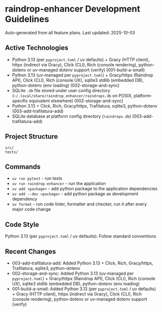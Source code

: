 # raindrop-enhancer Development Guidelines

Auto-generated from all feature plans. Last updated: 2025-10-03

## Active Technologies
- Python 3.13 (per `pyproject.toml` / uv defaults) + Gracy (HTTP client), httpx (indirect via Gracy), Click (CLI), Rich (console rendering), python-dotenv or uv-managed dotenv support (verify) (001-build-a-small)
- Python 3.13 (uv-managed per `pyproject.toml`) + Gracy/httpx (Raindrop API), Click (CLI), Rich (console UX), sqlite3 stdlib (embedded DB), python-dotenv (env loading) (002-storage-and-sync)
- SQLite `.db` file stored under user config directory (`~/.local/share/raindrop_enhancer/raindrops.db` on POSIX, platform-specific equivalent elsewhere) (002-storage-and-sync)
- Python 3.13 + Click, Rich, Gracy/httpx, Trafilatura, sqlite3, python-dotenv (003-add-trafilatura-add)
- SQLite database at platform config directory (`raindrops.db`) (003-add-trafilatura-add)

## Project Structure
```
src/
tests/
```

## Commands
- `uv run pytest` - run tests
- `uv run raindrop-enhancer` - run the application
- `uv add <package>` - add python package to the application dependencies
- `uv add --dev <package>` - add python package as development dependency
- `uv format` - run code linter, formatter and checker, run it after every major code change

## Code Style
Python 3.13 (per `pyproject.toml` / uv defaults): Follow standard conventions

## Recent Changes
- 003-add-trafilatura-add: Added Python 3.13 + Click, Rich, Gracy/httpx, Trafilatura, sqlite3, python-dotenv
- 002-storage-and-sync: Added Python 3.13 (uv-managed per `pyproject.toml`) + Gracy/httpx (Raindrop API), Click (CLI), Rich (console UX), sqlite3 stdlib (embedded DB), python-dotenv (env loading)
- 001-build-a-small: Added Python 3.13 (per `pyproject.toml` / uv defaults) + Gracy (HTTP client), httpx (indirect via Gracy), Click (CLI), Rich (console rendering), python-dotenv or uv-managed dotenv support (verify)

<!-- MANUAL ADDITIONS START -->
<!-- MANUAL ADDITIONS END -->
